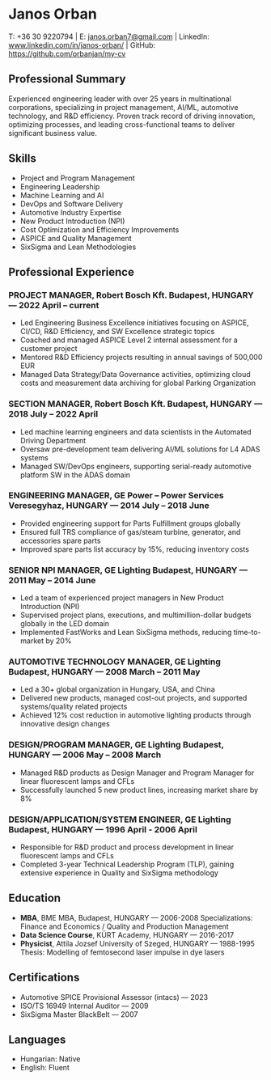 # Janos Orban
T: +36 30 9220794 | E: janos.orban7@gmail.com | LinkedIn: www.linkedin.com/in/janos-orban/ | GitHub: https://github.com/orbanjan/my-cv

## Professional Summary
Experienced engineering leader with over 25 years in multinational corporations, specializing in project management, AI/ML, automotive technology, and R&D efficiency. Proven track record of driving innovation, optimizing processes, and leading cross-functional teams to deliver significant business value.

## Skills
- Project and Program Management
- Engineering Leadership
- Machine Learning and AI
- DevOps and Software Delivery
- Automotive Industry Expertise
- New Product Introduction (NPI)
- Cost Optimization and Efficiency Improvements
- ASPICE and Quality Management
- SixSigma and Lean Methodologies

## Professional Experience

### PROJECT MANAGER, Robert Bosch Kft. Budapest, HUNGARY — 2022 April – current
- Led Engineering Business Excellence initiatives focusing on ASPICE, CI/CD, R&D Efficiency, and SW Excellence strategic topics
- Coached and managed ASPICE Level 2 internal assessment for a customer project
- Mentored R&D Efficiency projects resulting in annual savings of 500,000 EUR
- Managed Data Strategy/Data Governance activities, optimizing cloud costs and measurement data archiving for global Parking Organization

### SECTION MANAGER, Robert Bosch Kft. Budapest, HUNGARY — 2018 July – 2022 April
- Led machine learning engineers and data scientists in the Automated Driving Department
- Oversaw pre-development team delivering AI/ML solutions for L4 ADAS systems
- Managed SW/DevOps engineers, supporting serial-ready automotive platform SW in the ADAS domain

### ENGINEERING MANAGER, GE Power – Power Services Veresegyhaz, HUNGARY — 2014 July – 2018 June
- Provided engineering support for Parts Fulfillment groups globally
- Ensured full TRS compliance of gas/steam turbine, generator, and accessories spare parts
- Improved spare parts list accuracy by 15%, reducing inventory costs

### SENIOR NPI MANAGER, GE Lighting Budapest, HUNGARY — 2011 May – 2014 June
- Led a team of experienced project managers in New Product Introduction (NPI)
- Supervised project plans, executions, and multimillion-dollar budgets globally in the LED domain
- Implemented FastWorks and Lean SixSigma methods, reducing time-to-market by 20%

### AUTOMOTIVE TECHNOLOGY MANAGER, GE Lighting Budapest, HUNGARY — 2008 March – 2011 May
- Led a 30+ global organization in Hungary, USA, and China
- Delivered new products, managed cost-out projects, and supported systems/quality related projects
- Achieved 12% cost reduction in automotive lighting products through innovative design changes

### DESIGN/PROGRAM MANAGER, GE Lighting Budapest, HUNGARY — 2006 May – 2008 March
- Managed R&D products as Design Manager and Program Manager for linear fluorescent lamps and CFLs
- Successfully launched 5 new product lines, increasing market share by 8%

### DESIGN/APPLICATION/SYSTEM ENGINEER, GE Lighting Budapest, HUNGARY — 1996 April - 2006 April
- Responsible for R&D product and process development in linear fluorescent lamps and CFLs
- Completed 3-year Technical Leadership Program (TLP), gaining extensive experience in Quality and SixSigma methodology

## Education
- **MBA**, BME MBA, Budapest, HUNGARY — 2006-2008
  Specializations: Finance and Economics / Quality and Production Management
- **Data Science Course**, KÜRT Academy, HUNGARY — 2016-2017
- **Physicist**, Attila Jozsef University of Szeged, HUNGARY — 1988-1995
  Thesis: Modelling of femtosecond laser impulse in dye lasers

## Certifications
- Automotive SPICE Provisional Assessor (intacs) — 2023
- ISO/TS 16949 Internal Auditor — 2009
- SixSigma Master BlackBelt — 2007

## Languages
- Hungarian: Native
- English: Fluent
